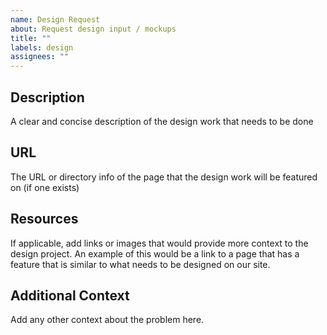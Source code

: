 ```yaml
---
name: Design Request
about: Request design input / mockups
title: ""
labels: design
assignees: ""
---
```


## Description
A clear and concise description of the design work that needs to be done

## URL
The URL or directory info of the page that the design work will be featured on (if one exists)

## Resources
If applicable, add links or images that would provide more context to the design project. An example of this would be a link to a page that has a feature that is similar to what needs to be designed on our site.

## Additional Context
Add any other context about the problem here.
